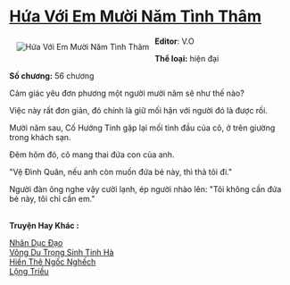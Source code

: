 <a href="https://utruyen.com/truyen/hua-voi-em-muoi-nam-tinh-tham/19100/" title="Hứa Với Em Mười Năm Tình Thâm"><h1>Hứa Với Em Mười Năm Tình Thâm</h1></a><div style="display:table"><img align="right" style="float: left; padding: 10px;" src="https://utruyen.com/images/story/200x260/hua-voi-em-muoi-nam-tinh-tham.jpg" alt="Hứa Với Em Mười Năm Tình Thâm"><b>Editor</b>: V.O<p></p><b>Thể loại:</b> hiện đại<p></p><b>Số chương:</b> 56 chương<p></p>Cảm giác yêu đơn phương một người mười năm sẽ như thế nào?<p></p>Việc này rất đơn giản, đó chính là giữ mối hận với người đó là được rồi.<p></p>Mười năm sau, Cố Hướng Tinh gặp lại mối tình đầu của cô, ở trên giường trong khách sạn.<p></p>Đêm hôm đó, cô mang thai đứa con của anh.<p></p>"Vệ Đình Quân, nếu anh còn muốn đứa bé này, thì thả tôi đi."<p></p>Người đàn ông nghe vậy cười lạnh, ép người nhào lên: "Tôi không cần đứa bé này, tôi chỉ cần em." </div><p><br><b>Truyện Hay Khác :</b></p><a href="https://utruyen.com/truyen/nhan-duc-dao/19212/" alt="Nhân Dục Đạo">Nhân Dục Đạo</a><br/><a href="https://github.com/quanluxury/ngontinhhot/tree/master/truyenhay/17496/" alt="Võng Du Trọng Sinh Tinh Hà">Võng Du Trọng Sinh Tinh Hà</a><br/><a href="https://github.com/quanluxury/ngontinhhot/tree/master/truyenhay/20433/" alt="Hiền Thê Ngốc Nghếch">Hiền Thê Ngốc Nghếch</a><br/><a href="https://github.com/quanluxury/ngontinhhot/tree/master/truyenhay/3689/" alt="Lộng Triều">Lộng Triều</a><br/>